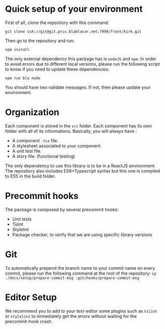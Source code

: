 # Quick setup of your environment

First of all, clone the repository with this command:
```
git clone ssh://git@git.priv.blablacar.net:7999/front/kirk.git
```

Then go to the repository and run:
```
npm install
```

The only external dependency this package has is `nodeJS` and `npm`. In order to avoid errors due to different local versions, please run the following script to know if you need to update these dependencies:
```
npm run bla node

```
You should have two validate messages. If not, then please update your environment.

# Organization

Each component is stored in the `src` folder. Each component has its own folder with all of its informations. Basically, you will always have :
- A component `.tsx` file.
- A stylesheet associated to your component.
- A unit test file.
- A story file. (functional testing)

The only dependency to use this library is to be in a ReactJS environment. The repository also includes ES6+Typescript syntax but this one is compiled to ES5 in the build folder.

# Precommit hooks

The package is composed by several precommit hooks:
- Unit tests
- Tslint
- Stylelint
- Package checker, to verify that we are using specific library versions

# Git

To automatically prepend the branch name to your commit name on every commit, please run the following command at the root of the repository:
`cp ./docs/setup/prepare-commit-msg .git/hooks/prepare-commit-msg`

# Editor Setup

We recommend you to add to your text-editor some plugins such as `tslint` or `stylelint` to immediately get the errors without waiting for the precommit-hook crash.
